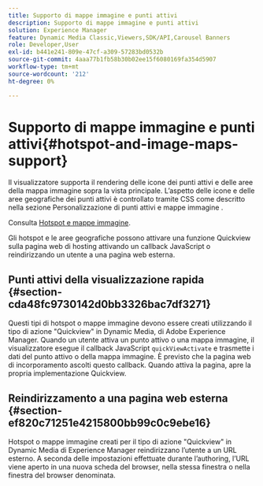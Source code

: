 ```yaml
---
title: Supporto di mappe immagine e punti attivi
description: Supporto di mappe immagine e punti attivi
solution: Experience Manager
feature: Dynamic Media Classic,Viewers,SDK/API,Carousel Banners
role: Developer,User
exl-id: b441e241-809e-47cf-a309-57283bd0532b
source-git-commit: 4aaa77b1fb58b30b02ee15f6080169fa354d5907
workflow-type: tm+mt
source-wordcount: '212'
ht-degree: 0%

---
```


# Supporto di mappe immagine e punti attivi{#hotspot-and-image-maps-support}

Il visualizzatore supporta il rendering delle icone dei punti attivi e delle aree della mappa immagine sopra la vista principale. L’aspetto delle icone e delle aree geografiche dei punti attivi è controllato tramite CSS come descritto nella sezione Personalizzazione di punti attivi e mappe immagine .

Consulta [Hotspot e mappe immagine](../../c-html5-aem-asset-viewers/c-html5-aem-carousel/c-html5-aem-carousel-customizingviewer/r-html5-aem-carousel-customize-hotspots-imagemaps.md#reference-2ac3cc414ef2467390bf53145f1d8d74).

Gli hotspot e le aree geografiche possono attivare una funzione Quickview sulla pagina web di hosting attivando un callback JavaScript o reindirizzando un utente a una pagina web esterna.

## Punti attivi della visualizzazione rapida {#section-cda48fc9730142d0bb3326bac7df3271}

Questi tipi di hotspot o mappe immagine devono essere creati utilizzando il tipo di azione &quot;Quickview&quot; in Dynamic Media, di Adobe Experience Manager. Quando un utente attiva un punto attivo o una mappa immagine, il visualizzatore esegue il callback JavaScript `quickViewActivate` e trasmette i dati del punto attivo o della mappa immagine. È previsto che la pagina web di incorporamento ascolti questo callback. Quando attiva la pagina, apre la propria implementazione Quickview.

## Reindirizzamento a una pagina web esterna {#section-ef820c71251e4215800bb99c0c9ebe16}

Hotspot o mappe immagine creati per il tipo di azione &quot;Quickview&quot; in Dynamic Media di Experience Manager reindirizzano l’utente a un URL esterno. A seconda delle impostazioni effettuate durante l’authoring, l’URL viene aperto in una nuova scheda del browser, nella stessa finestra o nella finestra del browser denominata.
